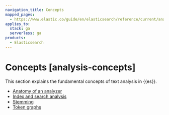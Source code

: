 ```yaml
---
navigation_title: Concepts
mapped_pages:
  - https://www.elastic.co/guide/en/elasticsearch/reference/current/analysis-concepts.html
applies_to:
  stack: ga
  serverless: ga
products:
  - Elasticsearch
---
```




# Concepts [analysis-concepts]


This section explains the fundamental concepts of text analysis in {{es}}.

* [Anatomy of an analyzer](anatomy-of-an-analyzer.md)
* [Index and search analysis](index-search-analysis.md)
* [Stemming](stemming.md)
* [Token graphs](token-graphs.md)





